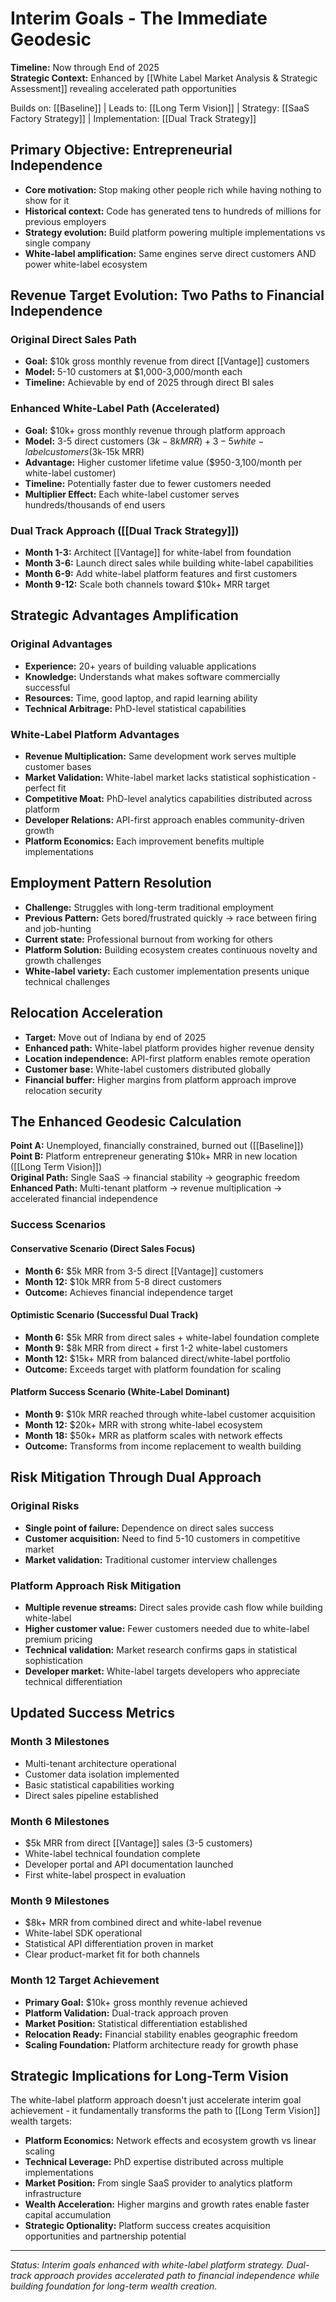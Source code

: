 # Interim Goals - The Immediate Geodesic

**Timeline:** Now through End of 2025  
**Strategic Context:** Enhanced by [[White Label Market Analysis & Strategic Assessment]] revealing accelerated path opportunities

Builds on: [[Baseline]] | Leads to: [[Long Term Vision]] | Strategy: [[SaaS Factory Strategy]] | Implementation: [[Dual Track Strategy]]

## Primary Objective: Entrepreneurial Independence
- **Core motivation:** Stop making other people rich while having nothing to show for it
- **Historical context:** Code has generated tens to hundreds of millions for previous employers
- **Strategy evolution:** Build platform powering multiple implementations vs single company
- **White-label amplification:** Same engines serve direct customers AND power white-label ecosystem

## Revenue Target Evolution: Two Paths to Financial Independence

### Original Direct Sales Path
- **Goal:** $10k gross monthly revenue from direct [[Vantage]] customers
- **Model:** 5-10 customers at $1,000-3,000/month each
- **Timeline:** Achievable by end of 2025 through direct BI sales

### Enhanced White-Label Path (Accelerated)
- **Goal:** $10k+ gross monthly revenue through platform approach
- **Model:** 3-5 direct customers ($3k-8k MRR) + 3-5 white-label customers ($3k-15k MRR)
- **Advantage:** Higher customer lifetime value ($950-3,100/month per white-label customer)
- **Timeline:** Potentially faster due to fewer customers needed
- **Multiplier Effect:** Each white-label customer serves hundreds/thousands of end users

### Dual Track Approach ([[Dual Track Strategy]])
- **Month 1-3:** Architect [[Vantage]] for white-label from foundation
- **Month 3-6:** Launch direct sales while building white-label capabilities
- **Month 6-9:** Add white-label platform features and first customers
- **Month 9-12:** Scale both channels toward $10k+ MRR target

## Strategic Advantages Amplification

### Original Advantages
- **Experience:** 20+ years of building valuable applications
- **Knowledge:** Understands what makes software commercially successful
- **Resources:** Time, good laptop, and rapid learning ability
- **Technical Arbitrage:** PhD-level statistical capabilities

### White-Label Platform Advantages
- **Revenue Multiplication:** Same development work serves multiple customer bases
- **Market Validation:** White-label market lacks statistical sophistication - perfect fit
- **Competitive Moat:** PhD-level analytics capabilities distributed across platform
- **Developer Relations:** API-first approach enables community-driven growth
- **Platform Economics:** Each improvement benefits multiple implementations

## Employment Pattern Resolution
- **Challenge:** Struggles with long-term traditional employment
- **Previous Pattern:** Gets bored/frustrated quickly → race between firing and job-hunting
- **Current state:** Professional burnout from working for others
- **Platform Solution:** Building ecosystem creates continuous novelty and growth challenges
- **White-label variety:** Each customer implementation presents unique technical challenges

## Relocation Acceleration
- **Target:** Move out of Indiana by end of 2025
- **Enhanced path:** White-label platform provides higher revenue density
- **Location independence:** API-first platform enables remote operation
- **Customer base:** White-label customers distributed globally
- **Financial buffer:** Higher margins from platform approach improve relocation security

## The Enhanced Geodesic Calculation

**Point A:** Unemployed, financially constrained, burned out ([[Baseline]])  
**Point B:** Platform entrepreneur generating $10k+ MRR in new location ([[Long Term Vision]])  
**Original Path:** Single SaaS → financial stability → geographic freedom  
**Enhanced Path:** Multi-tenant platform → revenue multiplication → accelerated financial independence

### Success Scenarios

#### Conservative Scenario (Direct Sales Focus)
- **Month 6:** $5k MRR from 3-5 direct [[Vantage]] customers
- **Month 12:** $10k MRR from 5-8 direct customers
- **Outcome:** Achieves financial independence target

#### Optimistic Scenario (Successful Dual Track)
- **Month 6:** $5k MRR from direct sales + white-label foundation complete
- **Month 9:** $8k MRR from direct + first 1-2 white-label customers
- **Month 12:** $15k+ MRR from balanced direct/white-label portfolio
- **Outcome:** Exceeds target with platform foundation for scaling

#### Platform Success Scenario (White-Label Dominant)
- **Month 9:** $10k MRR reached through white-label customer acquisition
- **Month 12:** $20k+ MRR with strong white-label ecosystem
- **Month 18:** $50k+ MRR as platform scales with network effects
- **Outcome:** Transforms from income replacement to wealth building

## Risk Mitigation Through Dual Approach

### Original Risks
- **Single point of failure:** Dependence on direct sales success
- **Customer acquisition:** Need to find 5-10 customers in competitive market
- **Market validation:** Traditional customer interview challenges

### Platform Approach Risk Mitigation
- **Multiple revenue streams:** Direct sales provide cash flow while building white-label
- **Higher customer value:** Fewer customers needed due to white-label premium pricing
- **Technical validation:** Market research confirms gaps in statistical sophistication
- **Developer market:** White-label targets developers who appreciate technical differentiation

## Updated Success Metrics

### Month 3 Milestones
- Multi-tenant architecture operational
- Customer data isolation implemented
- Basic statistical capabilities working
- Direct sales pipeline established

### Month 6 Milestones
- $5k MRR from direct [[Vantage]] sales (3-5 customers)
- White-label technical foundation complete
- Developer portal and API documentation launched
- First white-label prospect in evaluation

### Month 9 Milestones
- $8k+ MRR from combined direct and white-label revenue
- White-label SDK operational
- Statistical API differentiation proven in market
- Clear product-market fit for both channels

### Month 12 Target Achievement
- **Primary Goal:** $10k+ gross monthly revenue achieved
- **Platform Validation:** Dual-track approach proven
- **Market Position:** Statistical differentiation established
- **Relocation Ready:** Financial stability enables geographic freedom
- **Scaling Foundation:** Platform architecture ready for growth phase

## Strategic Implications for Long-Term Vision

The white-label platform approach doesn't just accelerate interim goal achievement - it fundamentally transforms the path to [[Long Term Vision]] wealth targets:

- **Platform Economics:** Network effects and ecosystem growth vs linear scaling
- **Technical Leverage:** PhD expertise distributed across multiple implementations
- **Market Position:** From single SaaS provider to analytics platform infrastructure
- **Wealth Acceleration:** Higher margins and growth rates enable faster capital accumulation
- **Strategic Optionality:** Platform success creates acquisition opportunities and partnership potential

---
*Status: Interim goals enhanced with white-label platform strategy. Dual-track approach provides accelerated path to financial independence while building foundation for long-term wealth creation.*
